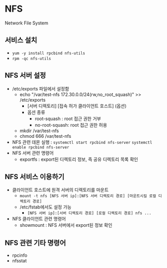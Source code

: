 # NFS
Network File System

## 서비스 설치
- ```yum -y install rpcbind nfs-utils```
- ```rpm -qc nfs-utils```

## NFS 서버 설정
- /etc/exports 파일에서 설정함
  - echo "/var/test-nfs 172.30.0.0/24(rw,no_root_squash)" >> /etc/exports
    - [서버 디렉토리] [접속 허가 클라이언트 호스트] (옵션)
    - 옵션 종류
      - root-squash : root 접근 권한 거부
      - no-root-squash: root 접근 권한 허용
  - mkdir /var/test-nfs
  - chmod 666 /var/test-nfs
- NFS 관련 데몬 실행 : ```systemctl start rpcbind nfs-server``` ```systemctl enable rpcbind nfs-server```
- NFS 서버 관련 명령어
  - exportfs : export된 디렉토리 정보, 즉 공유 디렉토리 목록 확인

## NFS 서비스 이용하기
- 클라이언트 호스트에 원격 서버의 디렉토리를 마운트
  - ```mount -t nfs [NFS 서버 ip]:[NFS 서버 디렉토리 경로] [마운트시킬 로컬 디렉토리 경로]```
  - /etc/fstab에서도 설정 가능
    - ```[NFS 서버 ip]:[서버 디렉토리 경로] [로컬 디렉토리 경로] nfs ... ```
- NFS 클라이언트 관련 명령어
  - showmount : NFS 서버에서 export된 정보 확인

## NFS 관련 기타 명령어
- rpcinfo
- nfsstat

